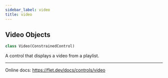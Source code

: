 ```yaml
---
sidebar_label: video
title: video
---
```


## Video Objects

```python
class Video(ConstrainedControl)
```

A control that displays a video from a playlist.

-----

Online docs: https://flet.dev/docs/controls/video

